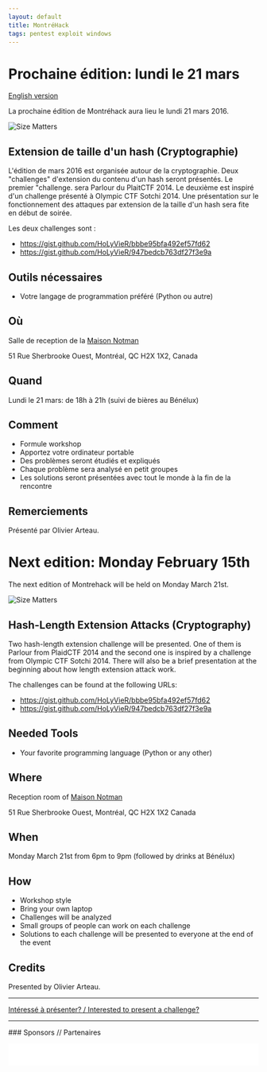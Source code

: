 ```yaml
---
layout: default
title: MontréHack
tags: pentest exploit windows
---
```


# Prochaine édition: lundi le 21 mars 
[English version](#english)

La prochaine édition de Montréhack aura lieu le lundi 21 mars 2016.

![Size Matters](https://www.cloudave.com/wp-content/uploads/2015/05/size-matters.jpg)

## Extension de taille d'un hash (Cryptographie)

L'édition de mars 2016 est organisée autour de la cryptographie. Deux "challenges" d'extension 
du contenu d'un hash seront présentés. Le premier "challenge. sera Parlour du PlaitCTF 2014.
Le deuxième est inspiré d'un challenge présenté à Olympic CTF Sotchi 2014. Une présentation sur
le fonctionnement des attaques par extension de la taille d'un hash sera fite en début de soirée.

Les deux challenges sont : 

* https://gist.github.com/HoLyVieR/bbbe95bfa492ef57fd62
* https://gist.github.com/HoLyVieR/947bedcb763df27f3e9a

## Outils nécessaires

* Votre langage de programmation préféré (Python ou autre)

## Où

Salle de reception de la [Maison Notman](http://notman.org/)

51 Rue Sherbrooke Ouest, Montréal, QC H2X 1X2, Canada

## Quand

Lundi le 21 mars: de 18h à 21h (suivi de bières au Bénélux)

## Comment

* Formule workshop
* Apportez votre ordinateur portable
* Des problèmes seront étudiés et expliqués
* Chaque problème sera analysé en petit groupes
* Les solutions seront présentées avec tout le monde à la fin de la rencontre

## Remerciements

Présenté par Olivier Arteau.

<a id="english"></a>
# Next edition: Monday February 15th

The next edition of Montrehack will be held on Monday March 21st.

![Size Matters](https://www.cloudave.com/wp-content/uploads/2015/05/size-matters.jpg)

## Hash-Length Extension Attacks (Cryptography)

Two hash-length extension challenge will be presented. One of them is Parlour from 
PlaidCTF 2014 and the second one is inspired by a challenge from Olympic CTF Sotchi 2014. 
There will also be a brief presentation at the beginning about how length extension 
attack work.

The challenges can be found at the following URLs:

* https://gist.github.com/HoLyVieR/bbbe95bfa492ef57fd62
* https://gist.github.com/HoLyVieR/947bedcb763df27f3e9a


## Needed Tools

* Your favorite programming language (Python or any other)

## Where

Reception room of [Maison Notman](http://notman.org/)

51 Rue Sherbrooke Ouest, Montréal, QC H2X 1X2 Canada

## When

Monday March 21st from 6pm to 9pm (followed by drinks at Bénélux)

## How

* Workshop style
* Bring your own laptop
* Challenges will be analyzed
* Small groups of people can work on each challenge
* Solutions to each challenge will be presented to everyone at the end of the event

## Credits

Presented by Olivier Arteau.

<hr/>

[Intéressé à présenter? / Interested to present a challenge?](https://github.com/montrehack/montrehack.github.com/wiki/Present-at-Montrehack)

<hr/>
### Sponsors // Partenaires

[![Brasserie Benelux](/images/benelux.png)](http://brasseriebenelux.com/)
